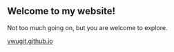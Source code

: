 ## Welcome to my website!


Not too much going on, but you are welcome to explore.

[vwugit.github.io](hhtps://www.vwugit.github.io)
